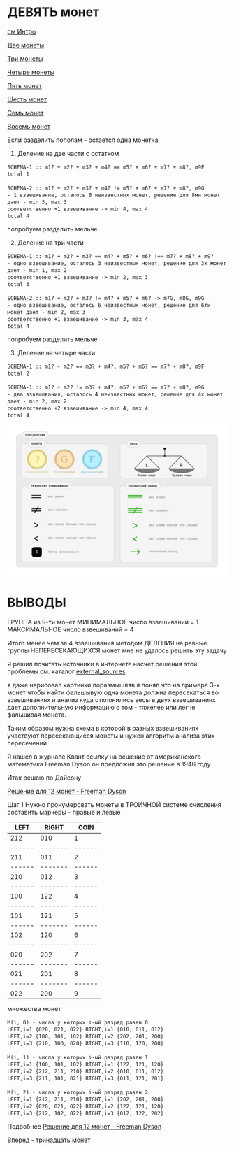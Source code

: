 ДЕВЯТЬ монет
============

[см Интро](00-intro.md "00-intro.md")

[Две монеты](02-coins.md "02-coins.md")

[Три монеты](03-coins.md "03-coins.md")

[Четыре монеты](04-coins.md "04-coins.md")

[Пять монет](05-coins.md "05-coins.md")

[Шесть монет](06-coins.md "06-coins.md")

[Семь монет](07-coins.md "07-coins.md")

[Восемь монет](08-coins.md "08-coins.md")

Если разделить пополам - остается одна монетка

1) Деление на две части с остатком
```
SCHEMA-1 :: m1? + m2? + m3? + m4? == m5? + m6? + m7? + m8?, m9F
total 1

SCHEMA-2 :: m1? + m2? + m3? + m4? != m5? + m6? + m7? + m8?, m9G
- 1 взвешивание, осталось 8 неизвестных монет, решение для 8ми монет дает - min 3, max 3
соответственно +1 взвешивание -> min 4, max 4
total 4
```

попробуем разделить мельче

2) Деление на три части
```
SCHEMA-1 :: m1? + m2? + m3? == m4? + m5? + m6? !== m7? + m8? + m9?
- одно взвешивание, осталось 3 неизвестных монет, решение для 3х монет дает - min 1, max 2
соответственно +1 взвешивание -> min 2, max 3
total 3

SCHEMA-2 :: m1? + m2? + m3? != m4? + m5? + m6? -> m7G, m8G, m9G
- одно взвешивание, осталось 6 неизвестных монет, решение для 6ти монет дает - min 2, max 3
соответственно +1 взвешивание -> min 3, max 4
total 4
```

попробуем разделить мельче

3) Деление на четыре части
```
SCHEMA-1 :: m1? + m2? == m3? + m4?, m5? + m6? == m7? + m8?, m9F
total 2

SCHEMA-1 :: m1? + m2? != m3? + m4?, m5? + m6? == m7? + m8?, m9G
- два взвешивания, осталось 4 неизвестных монет, решение для 4х монет дает - min 2, max 2
соответственно +2 взвешивание -> min 4, max 4
total 4
```

![Определения](images/000-definitions.png)

ВЫВОДЫ
======
ГРУППА из 9-ти монет
МИНИМАЛЬНОЕ число взвешиваний = 1
МАКСИМАЛЬНОЕ число взвешиваний = 4

Итого менее чем за 4 взвешивания методом
ДЕЛЕНИЯ на равные группы НЕПЕРЕСЕКАЮЩИХСЯ монет
мне не удалось решить эту задачу

Я решил почитать источники в интернете насчет решения этой проблемы
см. каталог [external_sources](external_sources/ "external_sources").

я даже нарисовал картинки
поразмышляв я понял что на примере 3-х монет чтобы найти фальшывую
одна монета должна пересекаться во взвешиваниях
и анализ куда отклонились весы в двух взвешиваниях дает дополнительную информацию
о том - тяжелее или легче фальшивая монета.

Таким образом нужна схема в которой
в разных взвешиваниях участвуют пересекающиеся монеты
и нужен алгоритм анализа этих пересечений

Я нашел в журнале Квант ссылку на решение от американского математика Freeman Dyson
он предложил это решение в 1946 году

Итак решаю по Дайсону

[Решение для 12 монет - Freeman Dyson](external_sources/kvant-1979-10/001.md "external_sources/kvant-1979-10/001.txt")

Шаг 1
Нужно пронумеровать монеты в ТРОИЧНОЙ системе счисления
составить маркеры - правые и левые

| LEFT | RIGHT | COIN |
|------|-------|------|
|  212 |   010 |    1 |
|------|-------|------| 
|  211 |   011 |    2 |
|------|-------|------| 
|  210 |   012 |    3 |
|------|-------|------|
|  100 |   122 |    4 |
|------|-------|------| 
|  101 |   121 |    5 |
|------|-------|------| 
|  102 |   120 |    6 |
|------|-------|------| 
|  020 |   202 |    7 |
|------|-------|------| 
|  021 |   201 |    8 |
|------|-------|------| 
|  022 |   200 |    9 |

множества монет
```
M(i, 0) - числа у которых i-ый разряд равен 0
LEFT,i=1 {020, 021, 022} RIGHT,i=1 {010, 011, 012}
LEFT,i=2 {100, 101, 102} RIGHT,i=2 {202, 201, 200}
LEFT,i=3 {210, 100, 020} RIGHT,i=3 {110, 120, 200}

M(i, 1) - числа у которых i-ый разряд равен 1
LEFT,i=1 {100, 101, 102} RIGHT,i=1 {122, 121, 120}
LEFT,i=2 {212, 211, 210} RIGHT,i=2 {010, 011, 012}
LEFT,i=3 {211, 101, 021} RIGHT,i=3 {011, 121, 201}

M(i, 2) - числа у которых i-ый разряд равен 2
LEFT,i=1 {212, 211, 210} RIGHT,i=1 {202, 201, 200}
LEFT,i=2 {020, 021, 022} RIGHT,i=2 {122, 121, 120}
LEFT,i=3 {212, 102, 022} RIGHT,i=3 {012, 122, 202}
```

Подробнее
[Решение для 12 монет - Freeman Dyson](external_sources/kvant-1979-10/001.md "external_sources/kvant-1979-10/001.txt")

[Вперед - тринадцать монет](13-coins.md "13-coins.md")